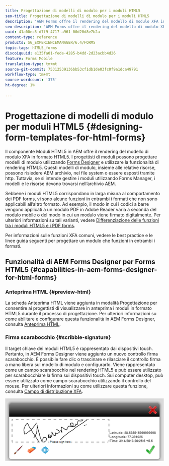 ```yaml
---
title: Progettazione di modelli di modulo per i moduli HTML5
seo-title: Progettazione di modelli di modulo per i moduli HTML5
description: 'AEM Forms offre il rendering del modello di modulo XFA in formato HTML5. I progettisti di moduli possono progettare modelli di modulo utilizzando Designer e utilizzare la funzionalità di rendering HTML5. '
seo-description: 'AEM Forms offre il rendering del modello di modulo XFA in formato HTML5. I progettisti di moduli possono progettare modelli di modulo utilizzando Designer e utilizzare la funzionalità di rendering HTML5. '
uuid: 41a00ec5-d7f9-4717-a961-00d20d8e7b2a
content-type: reference
products: SG_EXPERIENCEMANAGER/6.4/FORMS
topic-tags: hTML5_forms
discoiquuid: e135fa01-fede-4285-b4dd-2d23acbb4d26
feature: Forms Mobile
translation-type: tm+mt
source-git-commit: 75312539136bb53cf1db1de03fc0f9a1dca49791
workflow-type: tm+mt
source-wordcount: '375'
ht-degree: 1%

---
```



# Progettazione di modelli di modulo per moduli HTML5 {#designing-form-templates-for-html-forms}

Il componente Moduli HTML5 in AEM offre il rendering del modello di modulo XFA in formato HTML5. I progettisti di moduli possono progettare modelli di modulo utilizzando [Forms Designer](https://www.adobe.com/go/learn_aemforms_designer_63) e utilizzare la funzionalità di rendering HTML5. Questi modelli di modulo, insieme alle relative risorse, possono risiedere AEM archivio, nel file system o essere esposti tramite http. Tuttavia, se si intende gestire i moduli utilizzando Forms Manager, i modelli e le risorse devono trovarsi nell’archivio AEM.

Sebbene i moduli HTML5 corrispondano in larga misura al comportamento dei PDF forms, vi sono alcune funzioni in entrambi i formati che non sono applicabili all’altro formato. Ad esempio, il modo in cui i codici a barre vengono applicati a un modulo PDF in Adobe Reader varia a seconda del modulo mobile o del modo in cui un modulo viene firmato digitalmente. Per ulteriori informazioni su tali varianti, vedere [Differenziazione delle funzioni tra i moduli HTML5 e i PDF forms](/help/forms/using/feature-differentiation-html5-forms-pdf-forms.md).

Per informazioni sulle funzioni XFA comuni, vedere le best practice e le linee guida seguenti per progettare un modulo che funzioni in entrambi i formati.

## Funzionalità di AEM Forms Designer per Forms HTML5 {#capabilities-in-aem-forms-designer-for-html-forms}

### Anteprima HTML {#preview-html}

La scheda Anteprima HTML viene aggiunta in modalità Progettazione per consentire ai progettisti di visualizzare in anteprima i moduli in formato HTML5 durante il processo di progettazione. Per ulteriori informazioni su come abilitare e configurare questa funzionalità in AEM Forms Designer, consulta [Anteprima HTML](/help/forms/using/preview-xdp-forms-html.md).

### Firma scarabocchio {#scribble-signature}

Il target chiave dei moduli HTML5 è rappresentato dai dispositivi touch. Pertanto, in AEM Forms Designer viene aggiunto un nuovo controllo firma scarabocchio. È possibile fare clic o trascinare e rilasciare il controllo firma a mano libera sul modello di modulo e configurarlo. Viene rappresentato come un campo scarabocchio nel rendering HTML5 e può essere utilizzato per scarabocchiare la firma sui dispositivi touch. Sui computer desktop, può essere utilizzato come campo scarabocchio utilizzando il controllo del mouse. Per ulteriori informazioni su come utilizzare questa funzione, consulta [Campo di distribuzione XFA](/help/forms/using/scribble-signature.md).

![4](assets/4.png)
